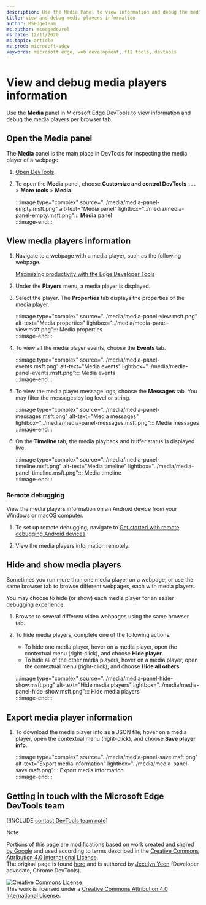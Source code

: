 ```yaml
---
description: Use the Media Panel to view information and debug the media players per browser tab.  
title: View and debug media players information
author: MSEdgeTeam
ms.author: msedgedevrel
ms.date: 12/11/2020 
ms.topic: article
ms.prod: microsoft-edge
keywords: microsoft edge, web development, f12 tools, devtools
---
```


# View and debug media players information  

Use the **Media** panel in Microsoft Edge DevTools to view information and debug the media players per browser tab.  

## Open the Media panel  

The **Media** panel is the main place in DevTools for inspecting the media player of a webpage.

1.  [Open DevTools][DevtoolsGuideChromiumOpen].  
1.  To open the **Media** panel, choose **Customize and control DevTools** `...` > **More tools** > **Media**.  
    
    :::image type="complex" source="../media/media-panel-empty.msft.png" alt-text="Media panel" lightbox="../media/media-panel-empty.msft.png":::
       **Media** panel  
    :::image-end:::  
    
## View media players information  

1.  Navigate to a webpage with a media player, such as the following webpage.  
    
    [Maximizing productivity with the Edge Developer Tools][BingVideosSearchViewDetailMidE0BA14EC0E0D18C06C8DE0BA14EC0E0D18C06C8]  
    
1.  Under the **Players** menu, a media player is displayed.  
1.  Select the player.  The **Properties** tab displays the properties of the media player.  
    
    :::image type="complex" source="../media/media-panel-view.msft.png" alt-text="Media properties" lightbox="../media/media-panel-view.msft.png":::
       Media properties  
    :::image-end:::  
    
1.  To view all the media player events, choose the **Events** tab.  
    
    :::image type="complex" source="../media/media-panel-events.msft.png" alt-text="Media events" lightbox="../media/media-panel-events.msft.png":::
       Media events  
    :::image-end:::  
    
1.  To view the media player message logs, choose the **Messages** tab.  You may filter the messages by log level or string.  
    
    :::image type="complex" source="../media/media-panel-messages.msft.png" alt-text="Media messages" lightbox="../media/media-panel-messages.msft.png":::
       Media messages  
    :::image-end:::  
    
1.  On the **Timeline** tab, the media playback and buffer status is displayed live.  
    
    :::image type="complex" source="../media/media-panel-timeline.msft.png" alt-text="Media timeline" lightbox="../media/media-panel-timeline.msft.png":::
       Media timeline  
    :::image-end:::  
    
### Remote debugging  

View the media players information on an Android device from your Windows or macOS computer.  

1.  To set up remote debugging, navigate to [Get started with remote debugging Android devices][DevtoolsGuideChromiumRemoteDebuggingIndex].  
1.  View the media players information remotely.  
    
    <!-- TODO: recreate image using an Android device -->  
    <!--  
    :::image type="complex" source="../media/media-panel-remote-debug.msft.png" alt-text="Remote debugging" lightbox="../media/media-panel-remote-debug.msft.png":::
       Remote debugging  
    :::image-end:::  
    -->  
    
## Hide and show media players  

Sometimes you run more than one media player on a webpage, or use the same browser tab to browse different webpages, each with media players.

You may choose to hide \(or show\) each media player for an easier debugging experience.  

1.  Browse to several different video webpages using the same browser tab.  
1.  To hide media players, complete one of the following actions.  
    *   To hide one media player, hover on a media player, open the contextual menu \(right-click\), and choose **Hide player**.  
    *   To hide all of the other media players, hover on a media player, open the contextual menu \(right-click\), and choose **Hide all others**.  
    
    :::image type="complex" source="../media/media-panel-hide-show.msft.png" alt-text="Hide media players" lightbox="../media/media-panel-hide-show.msft.png":::
       Hide media players  
    :::image-end:::  
    
## Export media player information  

1.  To download the media player info as a JSON file, hover on a media player, open the contextual menu \(right-click\), and choose **Save player info**.  
    
    :::image type="complex" source="../media/media-panel-save.msft.png" alt-text="Export media information" lightbox="../media/media-panel-save.msft.png":::
       Export media information  
    :::image-end:::  
    
## Getting in touch with the Microsoft Edge DevTools team  

[!INCLUDE [contact DevTools team note](../includes/contact-devtools-team-note.md)]  

<!-- links -->  

[DevtoolsGuideChromiumOpen]: ../open/index.md "Open Microsoft Edge (Chromium) DevTools | Microsoft Docs"  

[DevtoolsGuideChromiumRemoteDebuggingIndex]: ../remote-debugging/index.md "Get started with remote debugging Android devices | Microsoft Docs"  

[BingVideosSearchViewDetailMidE0BA14EC0E0D18C06C8DE0BA14EC0E0D18C06C8]: https://www.bing.com/videos/search?view=detail&mid=DE0BA14EC0E0D18C06C8DE0BA14EC0E0D18C06C8 "Maximizing Productivity with the Edge Developer Tools | Bing Video"  

> [!NOTE]
> Portions of this page are modifications based on work created and [shared by Google][GoogleSitePolicies] and used according to terms described in the [Creative Commons Attribution 4.0 International License][CCA4IL].  
> The original page is found [here](https://developers.google.com/web/tools/chrome-devtools/media-panel/index) and is authored by [Jecelyn Yeen][JecelynYeen] \(Developer advocate, Chrome DevTools\).  

[![Creative Commons License][CCby4Image]][CCA4IL]  
This work is licensed under a [Creative Commons Attribution 4.0 International License][CCA4IL].  

[CCA4IL]: https://creativecommons.org/licenses/by/4.0  
[CCby4Image]: https://i.creativecommons.org/l/by/4.0/88x31.png  
[GoogleSitePolicies]: https://developers.google.com/terms/site-policies  
[JecelynYeen]: https://developers.google.com/web/resources/contributors/jecelynyeen  

